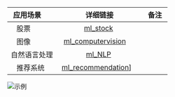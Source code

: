 




|  应用场景        |     详细链接   |   备注  |
| ------------- |:-------------:| -----:|
|    股票       |  [ml_stock](https://github.com/Jarlonyan/mlapplication/blob/master/ml_stock.md)  |  
|    图像       |  [ml_computervision](https://github.com/Jarlonyan/mlapplication/blob/master/ml_computervision.md)      |   
|  自然语言处理 |  [ml_NLP](https://github.com/Jarlonyan/mlapplication/blob/master/ml_NLP.md)   |  
|    推荐系统   |  [ml_recommendation](https://github.com/Jarlonyan/mlapplication/blob/master/ml_recommendation.md)]     |  

![示例](http://latex.codecogs.com/png.latex?3\cdot{x}+5\times{y})


